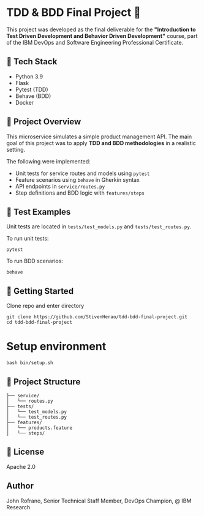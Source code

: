 
# TDD & BDD Final Project 🧪
This project was developed as the final deliverable for the **"Introduction to Test Driven Development and Behavior Driven Development"** course, part of the IBM DevOps and Software Engineering Professional Certificate.

## 🧰 Tech Stack
- Python 3.9
- Flask
- Pytest (TDD)
- Behave (BDD)
- Docker

## 📌 Project Overview
This microservice simulates a simple product management API. The main goal of this project was to apply **TDD and BDD methodologies** in a realistic setting.

The following were implemented:
- Unit tests for service routes and models using `pytest`
- Feature scenarios using `behave` in Gherkin syntax
- API endpoints in `service/routes.py`
- Step definitions and BDD logic with `features/steps`

## 🧪 Test Examples
Unit tests are located in `tests/test_models.py` and `tests/test_routes.py`.

To run unit tests:
```
pytest
```
To run BDD scenarios:
```
behave
```
## 🚀 Getting Started
Clone repo and enter directory
```
git clone https://github.com/StivenHenao/tdd-bdd-final-project.git
cd tdd-bdd-final-project
```

# Setup environment

```
bash bin/setup.sh
```

## 📂 Project Structure
```
├── service/
│   └── routes.py
├── tests/
│   └── test_models.py
│   └── test_routes.py
├── features/
│   └── products.feature
│   └── steps/
```

## 📄 License
Apache 2.0

## Author
John Rofrano, Senior Technical Staff Member, DevOps Champion, @ IBM Research
